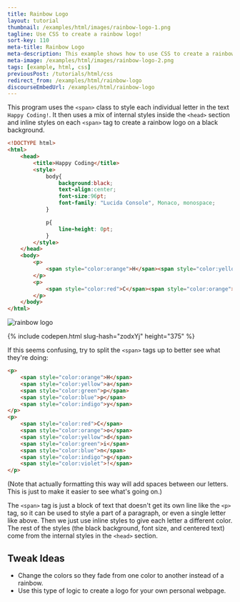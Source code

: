 ```yaml
---
title: Rainbow Logo
layout: tutorial
thumbnail: /examples/html/images/rainbow-logo-1.png
tagline: Use CSS to create a rainbow logo!
sort-key: 110
meta-title: Rainbow Logo
meta-description: This example shows how to use CSS to create a rainbow logo.
meta-image: /examples/html/images/rainbow-logo-2.png
tags: [example, html, css]
previousPost: /tutorials/html/css
redirect_from: /examples/html/rainbow-logo
discourseEmbedUrl: /examples/html/rainbow-logo
---
```


This program uses the `<span>` class to style each individual letter in the text `Happy Coding!`. It then uses a mix of internal styles inside the `<head>` section and inline styles on each `<span>` tag to create a rainbow logo on a black background.

```html
<!DOCTYPE html>
<html>
	<head>
		<title>Happy Coding</title>
		<style>
			body{
				background:black;
				text-align:center;
				font-size:96pt;
				font-family: "Lucida Console", Monaco, monospace;
			}

			p{
				line-height: 0pt;
			}
		</style>
	</head>
	<body>
		<p>
			<span style="color:orange">H</span><span style="color:yellow">a</span><span style="color:green">p</span><span style="color:blue">p</span><span style="color:indigo">y</span>
		</p>
		<p>
			<span style="color:red">C</span><span style="color:orange">o</span><span style="color:yellow">d</span><span style="color:green">i</span><span style="color:blue">n</span><span style="color:indigo">g</span><span style="color:violet">!</span>
		</p>
	</body>
</html>
```

![rainbow logo](/examples/html/images/rainbow-logo-3.png)

{% include codepen.html slug-hash="zodxYj" height="375" %}

If this seems confusing, try to split the `<span>` tags up to better see what they're doing:

```html
<p>
	<span style="color:orange">H</span>
	<span style="color:yellow">a</span>
	<span style="color:green">p</span>
	<span style="color:blue">p</span>
	<span style="color:indigo">y</span>
</p>
<p>
	<span style="color:red">C</span>
	<span style="color:orange">o</span>
	<span style="color:yellow">d</span>
	<span style="color:green">i</span>
	<span style="color:blue">n</span>
	<span style="color:indigo">g</span>
	<span style="color:violet">!</span>
</p>
```

(Note that actually formatting this way will add spaces between our letters. This is just to make it easier to see what's going on.)

The `<span>` tag is just a block of text that doesn't get its own line like the `<p>` tag, so it can be used to style a part of a paragraph, or even a single letter like above. Then we just use inline styles to give each letter a different color. The rest of the styles (the black background, font size, and centered text) come from the internal styles in the `<head>` section.

## Tweak Ideas

- Change the colors so they fade from one color to another instead of a rainbow.
- Use this type of logic to create a logo for your own personal webpage.
